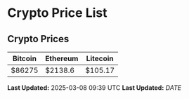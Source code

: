 # Crypto Price List

## Crypto Prices
| Bitcoin | Ethereum | Litecoin |
| ------- | -------- | -------- |
| $86275 | $2138.6 | $105.17 |
**Last Updated:** 2025-03-08 09:39 UTC
**Last Updated:** $DATE$
